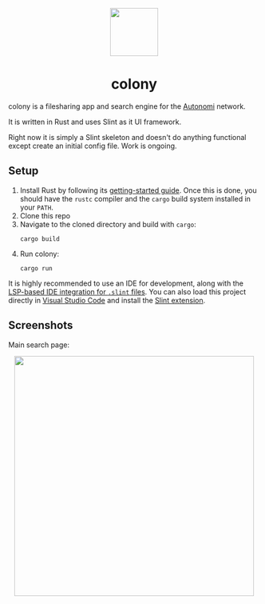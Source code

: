 <p align="center">
 <img align="center" src="https://raw.githubusercontent.com/zettawatt/colony/main/ui/images/logo-192x192.png" height="96" />
 <h1 align="center">
  colony
 </h1>
</p>

colony is a filesharing app and search engine for the [Autonomi](https://autonomi.com) network.

It is written in Rust and uses Slint as it UI framework.

Right now it is simply a Slint skeleton and doesn't do anything functional except create an initial config file. Work is ongoing.

## Setup

1. Install Rust by following its [getting-started guide](https://www.rust-lang.org/learn/get-started).
   Once this is done, you should have the `rustc` compiler and the `cargo` build system installed in your `PATH`.
2. Clone this repo
2. Navigate to the cloned directory and build with `cargo`:
    ```
    cargo build
    ```
3. Run colony:
    ```
    cargo run
    ```

It is highly recommended to use an IDE for development, along with the [LSP-based IDE integration for `.slint` files](https://github.com/slint-ui/slint/blob/master/tools/lsp/README.md). You can also load this project directly in [Visual Studio Code](https://code.visualstudio.com) and install the [Slint extension](https://marketplace.visualstudio.com/items?itemName=Slint.slint).

## Screenshots

Main search page:
<p align="center">
 <img align="center" src="https://raw.githubusercontent.com/zettawatt/colony/main/screenshots/search.png" height="480" />
</p>
